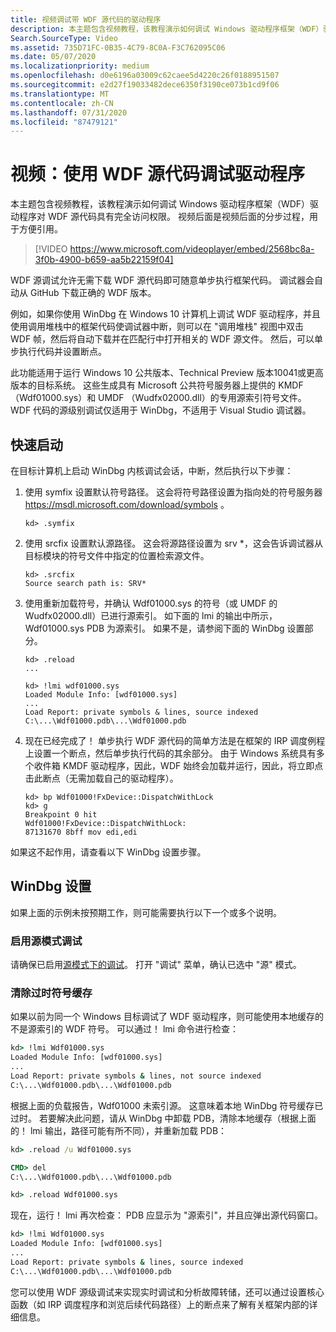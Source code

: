 ```yaml
---
title: 视频调试带 WDF 源代码的驱动程序
description: 本主题包含视频教程，该教程演示如何调试 Windows 驱动程序框架（WDF）驱动程序对 WDF 源代码具有完全访问权限。
Search.SourceType: Video
ms.assetid: 735D71FC-0B35-4C79-8C0A-F3C762095C06
ms.date: 05/07/2020
ms.localizationpriority: medium
ms.openlocfilehash: d0e6196a03009c62caee5d4220c26f0188951507
ms.sourcegitcommit: e2d27f19033482dece6350f3190ce073b1cd9f06
ms.translationtype: MT
ms.contentlocale: zh-CN
ms.lasthandoff: 07/31/2020
ms.locfileid: "87479121"
---
```

# <a name="video-debugging-your-driver-with-wdf-source-code"></a>视频：使用 WDF 源代码调试驱动程序


本主题包含视频教程，该教程演示如何调试 Windows 驱动程序框架（WDF）驱动程序对 WDF 源代码具有完全访问权限。 视频后面是视频后面的分步过程，用于方便引用。


>[!VIDEO https://www.microsoft.com/videoplayer/embed/2568bc8a-3f0b-4900-b659-aa5b22159f04]

WDF 源调试允许无需下载 WDF 源代码即可随意单步执行框架代码。 调试器会自动从 GitHub 下载正确的 WDF 版本。

例如，如果你使用 WinDbg 在 Windows 10 计算机上调试 WDF 驱动程序，并且使用调用堆栈中的框架代码使调试器中断，则可以在 "调用堆栈" 视图中双击 WDF 帧，然后将自动下载并在匹配行中打开相关的 WDF 源文件。 然后，可以单步执行代码并设置断点。

此功能适用于运行 Windows 10 公共版本、Technical Preview 版本10041或更高版本的目标系统。 这些生成具有 Microsoft 公共符号服务器上提供的 KMDF （Wdf01000.sys）和 UMDF （Wudfx02000.dll）的专用源索引符号文件。 WDF 代码的源级别调试仅适用于 WinDbg，不适用于 Visual Studio 调试器。

## <a name="quick-start"></a>快速启动

在目标计算机上启动 WinDbg 内核调试会话，中断，然后执行以下步骤：

1. 使用 symfix 设置默认符号路径。 这会将符号路径设置为指向处的符号服务器 https://msdl.microsoft.com/download/symbols 。

    `kd> .symfix`

2. 使用 srcfix 设置默认源路径。 这会将源路径设置为 srv *，这会告诉调试器从目标模块的符号文件中指定的位置检索源文件。

    ```
    kd> .srcfix
    Source search path is: SRV*
    ```

3. 使用重新加载符号，并确认 Wdf01000.sys 的符号（或 UMDF 的 Wudfx02000.dll）已进行源索引。 如下面的 lmi 的输出中所示，Wdf01000.sys PDB 为源索引。 如果不是，请参阅下面的 WinDbg 设置部分。

    ```
    kd> .reload
    ...

    kd> !lmi wdf01000.sys
    Loaded Module Info: [wdf01000.sys] 
    ...
    Load Report: private symbols & lines, source indexed 
    C:\...\Wdf01000.pdb\...\Wdf01000.pdb
    ```

4. 现在已经完成了！ 单步执行 WDF 源代码的简单方法是在框架的 IRP 调度例程上设置一个断点，然后单步执行代码的其余部分。 由于 Windows 系统具有多个收件箱 KMDF 驱动程序，因此，WDF 始终会加载并运行，因此，将立即点击此断点（无需加载自己的驱动程序）。

    ```
    kd> bp Wdf01000!FxDevice::DispatchWithLock
    kd> g
    Breakpoint 0 hit
    Wdf01000!FxDevice::DispatchWithLock:
    87131670 8bff mov edi,edi 
    ```

如果这不起作用，请查看以下 WinDbg 设置步骤。 

## <a name="windbg-setup"></a>WinDbg 设置

如果上面的示例未按预期工作，则可能需要执行以下一个或多个说明。

### <a name="enable-source-mode-debugging"></a>启用源模式调试

请确保已启用[源模式下的调试](https://docs.microsoft.com/windows-hardware/drivers/debugger/debugging-in-source-mode)。 打开 "调试" 菜单，确认已选中 "源" 模式。

### <a name="clear-stale-symbols-cache"></a>清除过时符号缓存

如果以前为同一个 Windows 目标调试了 WDF 驱动程序，则可能使用本地缓存的不是源索引的 WDF 符号。 可以通过！ lmi 命令进行检查：

```cmd
kd> !lmi Wdf01000.sys
Loaded Module Info: [wdf01000.sys]
...
Load Report: private symbols & lines, not source indexed
C:\...\Wdf01000.pdb\...\Wdf01000.pdb
```

根据上面的负载报告，Wdf01000 未索引源。 这意味着本地 WinDbg 符号缓存已过时。 若要解决此问题，请从 WinDbg 中卸载 PDB，清除本地缓存（根据上面的！ lmi 输出，路径可能有所不同），并重新加载 PDB：

```cmd
kd> .reload /u Wdf01000.sys

CMD> del
C:\...\Wdf01000.pdb\...\Wdf01000.pdb

kd> .reload Wdf01000.sys
```

现在，运行！ lmi 再次检查： PDB 应显示为 "源索引"，并且应弹出源代码窗口。

```cmd
kd> !lmi Wdf01000.sys
Loaded Module Info: [wdf01000.sys]
...
Load Report: private symbols & lines, source indexed
C:\...\Wdf01000.pdb\...\Wdf01000.pdb 
```

您可以使用 WDF 源级调试来实现实时调试和分析故障转储，还可以通过设置核心函数（如 IRP 调度程序和浏览后续代码路径）上的断点来了解有关框架内部的详细信息。
